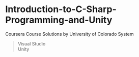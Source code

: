 # Introduction-to-C-Sharp-Programming-and-Unity
Coursera Course Solutions by University of Colorado System
>Visual Studio<br>
>Unity
